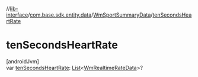 //[lib-interface](../../../index.md)/[com.base.sdk.entity.data](../index.md)/[WmSportSummaryData](index.md)/[tenSecondsHeartRate](ten-seconds-heart-rate.md)

# tenSecondsHeartRate

[androidJvm]\
var [tenSecondsHeartRate](ten-seconds-heart-rate.md): [List](https://kotlinlang.org/api/latest/jvm/stdlib/kotlin.collections/-list/index.html)&lt;[WmRealtimeRateData](../-wm-realtime-rate-data/index.md)&gt;?
